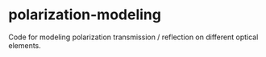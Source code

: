 # polarization-modeling
Code for modeling polarization transmission / reflection on different optical elements.
